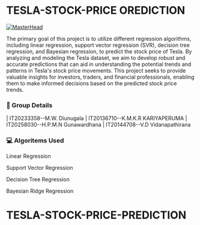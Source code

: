 
# TESLA-STOCK-PRICE OREDICTION 

[![MasterHead](https://techblog.smc.it/static/c5256a11117134b1d5f3bd35c479db40/a41d1/ml.jpg)](https://rishavchada.io)


The primary goal of this project is to utilize different regression algorithms, including linear regression, support vector regression (SVR), decision tree regression, and Bayesian regression, to predict the stock price of Tesla. By analyzing and modeling the Tesla dataset, we aim to develop robust and accurate predictions that can aid in understanding the potential trends and patterns in Tesla's stock price movements. This project seeks to provide valuable insights for investors, traders, and financial professionals, enabling them to make informed decisions based on the predicted stock price trends.



### 💂 Group Details


|  IT20233358--M.W. Diunugala
|  IT20136710--K.M.K.R KARIYAPERUMA 
|  IT20258030--H.P.M.N Gunawardhana 
|  IT20144708--V.D Vidanapathirana 



### 💻 Algoritems Used

Linear Regression

Support Vector Regression

Decision Tree Regression

Bayesian Ridge Regression
# TESLA-STOCK-PRICE-PREDICTION
